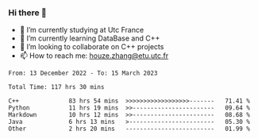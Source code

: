 ### Hi there 👋
- 🔭 I’m currently studying at Utc France
- 🌱 I’m currently learning DataBase and C++
- 👯 I’m looking to collaborate on C++ projects
- 📫 How to reach me: houze.zhang@etu.utc.fr

<!--START_SECTION:waka-->

```text
From: 13 December 2022 - To: 15 March 2023

Total Time: 117 hrs 30 mins

C++              83 hrs 54 mins  >>>>>>>>>>>>>>>>>>-------   71.41 %
Python           11 hrs 19 mins  >>-----------------------   09.64 %
Markdown         10 hrs 12 mins  >>-----------------------   08.68 %
Java             6 hrs 13 mins   >------------------------   05.30 %
Other            2 hrs 20 mins   -------------------------   01.99 %
```

<!--END_SECTION:waka-->

